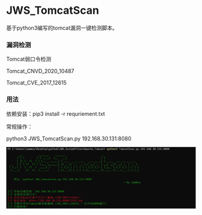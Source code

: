# JWS_TomcatScan
基于python3编写的tomcat漏洞一键检测脚本。

### 漏洞检测
Tomcat弱口令检测

Tomcat_CNVD_2020_10487

Tomcat_CVE_2017_12615

### 用法
依赖安装：pip3 install -r requriement.txt

常规操作：

python3 JWS_TomcatScan.py 192.168.30.131:8080

![截图](https://github.com/jammny/JWS_TomcatScan/blob/main/doc/put.jpg)
